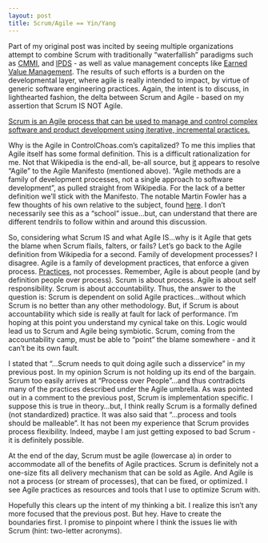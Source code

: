 ```yaml
---
layout: post
title: Scrum/Agile == Yin/Yang
---
```


Part of my original post was incited by seeing multiple organizations
attempt to combine Scrum with traditionally “waterfallish” paradigms
such as [CMMI](http://www.sei.cmu.edu/cmmi/general), and
[IPDS](http://fast.faa.gov/archive/v0903/ams/ams1-11.htm) - as well as
value management concepts like [Earned Value
Management](http://en.wikipedia.org/wiki/Earned_value_management). The
results of such efforts is a burden on the developmental layer, where
agile is really intended to impact, by virtue of generic software
engineering practices. Again, the intent is to discuss, in lighthearted
fashion, the delta between Scrum and Agile - based on my assertion that
Scrum IS NOT Agile.

[Scrum is an Agile process that can be used to manage and control
complex software and product development using iterative, incremental
practices.](http://www.controlchaos.com/)

Why is the Agile in ControlChoas.com’s capitalized? To me this implies
that Agile itself has some formal definition. This is a difficult
rationalization for me. Not that Wikipedia is the end-all, be-all
source, but
[it](http://en.wikipedia.org/wiki/Agile_software_development#Principles_behind_agile_methods_.E2.80.94_The_Agile_Manifesto)
appears to resolve “Agile” to the Agile Manifesto (mentioned above).
“Agile methods are a family of development processes, not a single
approach to software development”, as pulled straight from Wikipedia.
For the lack of a better definition we’ll stick with the Manifesto. The
notable Martin Fowler has a few thoughts of his own relative to the
subject, found
[here](http://martinfowler.com/bliki/SchoolsOfSoftwareDevelopment.html).
I don’t necessarily see this as a “school” issue…but, can understand
that there are different tendrils to follow within and around this
discussion.

So, considering what Scrum IS and what Agile IS…why is it Agile that
gets the blame when Scrum flails, falters, or fails? Let’s go back to
the Agile definition from Wikipedia for a second. Family of development
processes? I disagree. Agile is a family of development practices, that
enforce a given process.
[Practices](http://www.pragprog.com/titles/pad/practices-of-an-agile-developer),
not processes. Remember, Agile is about people (and by definition people
over process). Scrum is about process. Agile is about self
responsibility. Scrum is about accountability. Thus, the answer to the
question is: Scrum is dependent on solid Agile practices…without which
Scrum is no better than any other methodology. But, if Scrum is about
accountability which side is really at fault for lack of performance.
I’m hoping at this point you understand my cynical take on this. Logic
would lead us to Scrum and Agile being symbiotic. Scrum, coming from the
accountability camp, must be able to “point” the blame somewhere - and
it can’t be its own fault.

I stated that “…Scrum needs to quit doing agile such a disservice” in my
previous post. In my opinion Scrum is not holding up its end of the
bargain. Scrum too easily arrives at “Process over People”…and thus
contradicts many of the practices described under the Agile umbrella. As
was pointed out in a comment to the previous post, Scrum is
implementation specific. I suppose this is true in theory…but, I think
really Scrum is a formally defined (not standardized) practice. It was
also said that “…process and tools should be malleable”. It has not been
my experience that Scrum provides process flexibility. Indeed, maybe I
am just getting exposed to bad Scrum - it is definitely possible.

At the end of the day, Scrum must be agile (lowercase a) in order to
accommodate all of the benefits of Agile practices. Scrum is definitely
not a one-size fits all delivery mechanism that can be sold as Agile.
And Agile is not a process (or stream of processes), that can be fixed,
or optimized. I see Agile practices as resources and tools that I use to
optimize Scrum with.

Hopefully this clears up the intent of my thinking a bit. I realize this
isn’t any more focused that the previous post. But hey. Have to create
the boundaries first. I promise to pinpoint where I think the issues lie
with Scrum (hint: two-letter acronyms).
